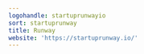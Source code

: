 ```yaml
---
logohandle: startuprunwayio
sort: startuprunway
title: Runway
website: 'https://startuprunway.io/'
---
```

